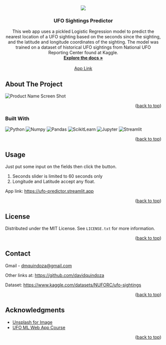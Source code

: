 <!-- PROJECT PICTURE -->
<br />
<div align="center">
  <a href="https://github.com/davidquindoza/UFO_predictor">
    <img src="https://i.ibb.co/vssrrRk/albert-antony-HWQXIYbs8-PM-unsplash.jpg">
  </a>

<h3 align="center">UFO Sightings Predictor</h3>

  <p align="center">
     This web app uses a pickled Logistic Regression model to predict the nearest location of a UFO sighting based on the seconds since the sighting, and the latitude and longitude coordinates of the sighting. The model was trained on a dataset of historical UFO sightings from National UFO Reporting Center found at Kaggle.
    <br />
    <a href="https://github.com/davidquindoza/UFO_predictor"><strong>Explore the docs »</strong></a>
    <br />
    <br />
    <a href="https://ufo-predictor.streamlit.app">App Link</a>
  
  </p>
</div>

<!-- ABOUT THE PROJECT -->
## About The Project

![Product Name Screen Shot](https://i.ibb.co/4pLqqc5/image-2023-08-29-220809494.png)

<p align="right">(<a href="#readme-top">back to top</a>)</p>



### Built With

![Python](https://img.shields.io/badge/python-3670A0?style=for-the-badge&logo=python&logoColor=ffdd54) ![Numpy](https://img.shields.io/badge/Numpy-777BB4?style=for-the-badge&logo=numpy&logoColor=white) ![Pandas](https://img.shields.io/badge/Pandas-2C2D72?style=for-the-badge&logo=pandas&logoColor=white) ![ScikitLearn](https://img.shields.io/badge/scikit_learn-F7931E?style=for-the-badge&logo=scikit-learn&logoColor=white) ![Jupyter](https://img.shields.io/badge/Jupyter-F37626.svg?&style=for-the-badge&logo=Jupyter&logoColor=white) ![Streamlit](https://img.shields.io/badge/Streamlit-FF4B4B?style=for-the-badge&logo=Streamlit&logoColor=white)
  

<p align="right">(<a href="#readme-top">back to top</a>)</p>



<!-- USAGE EXAMPLES -->
## Usage

Just put some input on the fields then click the button. 
1. Seconds slider is limited to 60 seconds only
2. Longitude and Latitude accept any float.

App link: https://ufo-predictor.streamlit.app 

<p align="right">(<a href="#readme-top">back to top</a>)</p>


<!-- LICENSE -->
## License

Distributed under the MIT License. See `LICENSE.txt` for more information.

<p align="right">(<a href="#readme-top">back to top</a>)</p>



<!-- CONTACT -->
## Contact

Gmail - dmquindoza@gmail.com

Other links at: https://github.com/davidquindoza

Dataset: https://www.kaggle.com/datasets/NUFORC/ufo-sightings

<p align="right">(<a href="#readme-top">back to top</a>)</p>



<!-- ACKNOWLEDGMENTS -->
## Acknowledgments

* [Unsplash for Image](https://unsplash.com/photos/HWQXIYbs8PM?utm_source=unsplash&utm_medium=referral&utm_content=creditShareLink)
* [UFO ML Web App Course](https://github.com/davidquindoza/ML-For-Beginners)

<p align="right">(<a href="#readme-top">back to top</a>)</p>
